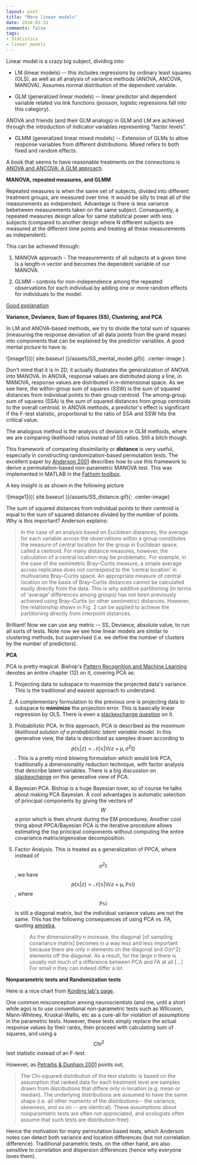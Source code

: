 ```yaml
---
layout: post
title: "More linear models"
date: 2018-01-31
comments: false
tags:
- Statistics
- linear_models
---
```


Linear model is a crazy big subject, dividing into:

* LM (linear models) -- this includes regressions by ordinary least squares (OLS), as well as all analysis of variance methods (ANOVA, ANCOVA, MANOVA). Assumes normal distribution of the dependent variable.

* GLM (generalized linear models) -- linear predictor and dependent variable related via link functions (poisson, logistic regressions fall into this category).

ANOVA and friends (and their GLM analogs) in GLM and LM are achieved through the introduction of indicator variables representing "factor levels".

* GLMM (generalized linear mixed models) -- Extension of GLMs to allow response variables from different distributions. Mixed refers to both fixed and random effects.

A book that seems to have reasonable treatments on the connections is [ANOVA and ANCOVA: A GLM approach](https://www.amazon.com/ANOVA-ANCOVA-Approach-Andrew-Rutherford/dp/0470385553).

**MANOVA, repeated measures, and GLMM**

Repeated measures is when the same set of subjects, divided into different treatment groups, are measured over time. It would be silly to treat all of the measurements as independent. Advantage is there is less variance bebetween measurements taken on the same subject. Consequently, a repeated measures design allow for same statistical power with less subjects (compared to another design where N different subjects are measured at the different time points and treating all these measurements as independent).

This can be achieved through:

1. MANOVA approach - The measurements of all subjects at a given time is a length-n vector and becomes the dependent variable of our MANOVA.

2. GLMM - controls for non-independence among the repeated observations for each individual by adding one or more random effects for individuals to the model.

[Good explanation](https://www.theanalysisfactor.com/repeated-measures-approaches/)

**Variance, Deviance, Sum of Squares (SS), Clustering, and PCA**

In LM and ANOVA-based methods, we try to divide the total sum of squares (measuring the response deviation of all data points from the grand mean) into components that can be explained by the predictor variables. A good mental picture to have is:

![image1]({{ site.baseurl }}/assets/SS_mental_model.gif){: .center-image }.

Don't mind that it is in 2D, it actually illustrates the generalization of ANOVA into MANOVA. In ANOVA, response values are distributed along a line, in MANOVA, response values are distributed in n-dimensional space. As we see here, the within-group sum of squares (SSW) is the sum of squared distances from individual points to their group centroid. The among-group sum of squares (SSA) is the sum of squared distances from group centroids to the overall centroid. In ANOVA methods, a predictor's effect is significant if the F-test statistic, proportional to the ratio of SSA and SSW hits the critical value.

The analogous method is the analysis of deviance in GLM methods, where we are comparing likelihood ratios instead of SS ratios. Still a bitch though.

This framework of comparing dissimilarity or **distance** is very useful, especially in constructing randomization-based permutation tests. The excellent paper by [Anderson 2001](http://onlinelibrary.wiley.com/doi/10.1111/j.1442-9993.2001.01070.pp.x/full) describes how to use this framework to derive a permutation-based non-parametric MANOVA test. This was implemented in MATLAB in the [Fathom toolbox](http://www.marine.usf.edu/user/djones/matlab/matlab.html).

A key insight is as shown in the following picture

![image1]({{ site.baseurl }}/assets/SS_distance.gif){: .center-image}

The sum of squared distances from individual points to their centroid is equal to the sum of squared distances divided by the number of points. Why is this important? Anderson explains:

> In the case of an analysis based on Euclidean distances, the average for each variable across the observations within a group constitutes the measure of central location for the group in Euclidean space, called a centroid. For many distance measures, however, the calculation of a central location may be problematic. For example, in the case of the semimetric Bray–Curtis measure, a simple average across replicates does not correspond to the ‘central location’ in multivariate Bray–Curtis space. An appropriate measure of central location on the basis of Bray–Curtis distances cannot be calculated easily directly from the data. This is why additive partitioning (in terms of ‘average’ differences among groups) has not been previously achieved using Bray–Curtis (or other semimetric) distances. However, the relationship shown in Fig. 2 can be applied to achieve the partitioning directly from interpoint distances.

Brilliant! Now we can use any metric -- SS, Deviance, absolute value, to run all sorts of tests. Note now we see how linear models are similar to clustering methods, but supervised (i.e. we define the number of clusters by the number of predictors).

**PCA**

PCA is pretty magical. Bishop's [Pattern Recognition and Machine Learning](https://www.amazon.com/Pattern-Recognition-Learning-Information-Statistics/dp/0387310738/ref=sr_1_3?ie=UTF8&qid=1517535978&sr=8-3&keywords=pattern+recognition+and+machine+learning) devotes an entire chapter (12) on it, covering PCA as:

1. Projecting data to subspace to maximize the projected data's variance. This is the traditional and easiest approach to understand.

2. A complementary formulation to the previous one is projecting data to subspace to **mimimize** the projection error. This is basically linear regression by OLS. There is even a [stackexchange question](https://stats.stackexchange.com/questions/192797/when-to-use-pca-vs-ols) on it.

3. Probabilistic PCA. In this approach, PCA is described as the *maximum likelihood solution of a probabilistic latent variable model*. In this generative view, the data is described as samples drawn according to $$p(\mathbb{x}|\mathbb{z})=\mathscr{N}(\mathbb{x}|\mathbb{W}\mathbb{z}+\mathbb{\mu}, \sigma^2\mathbb{I})$$. This is a pretty mind blowing formulation which would link PCA, traditionally a dimensionality reduction technique, with factor analysis that describe latent variables. There is a big discussion on [stackexchange](https://stats.stackexchange.com/a/123136/138234) on this generative view of PCA.

4. Bayesian PCA. Bishop is a huge Bayesian lover, so of course he talks about making PCA Bayesian. A cool advantages is automatic selection of principal components by giving the vectors of $$W$$ a prior which is then shrunk during the EM procedures. Another cool thing about PPCA/Bayesian PCA is the iterative procedure allows estimating the top principal components without computing the entire covariance matrix/eigenvalue decomposition.

5. Factor Analysis. This is treated as a generalization of PPCA, where instead of $$\sigma^2\mathbb{I}$$, we have $$p(\mathbb{x}|\mathbb{z})=\mathscr{N}(\mathbb{x}|\mathbb{W}\mathbb{z}+\mathbb{\mu}, \mathbb{Psi})$$, where $$\mathbb{Psi}$$ is still a diagonal matrix, but the individual variance values are not the same. This has the following consequences of using PCA vs. FA, quoting [amoeba](https://stats.stackexchange.com/a/123136/138234), 

    > As the dimensionality n increase, the diagonal [of sampling covariance matrix] becomes in a way less and less important because there are only n elements on the diagonal and O(n^2) elements off the diagonal. As a result, for the large n there is usually not much of a difference between PCA and FA at all [...] For small n they can indeed differ a lot.

**Nonparametric tests and Randomization tests**

Here is a nice chart from [Kording lab's page](http://kordinglab.com/2016/01/02/summary-stat.html). 

One common misconception among neuroscientists (and me, until a short while ago) is to use conventional non-parametric tests such as WIlcoxon, Mann-Whitney, Kruskal-Wallis, etc as a cure-all for violation of assumptions in the parametric tests. However, these tests simply replace the actual response values by their ranks, then proceed with calculating sum of squares, and using a $$Chi^2$$ test statistic instead of an F-test.

However, as [Petraitis & Dunham 2001](https://www.researchgate.net/profile/Steven_Beaupre2/publication/271135384_Non-parametric_and_randomization_approaches_to_analysis_of_covariance_ecological_applications/links/565f643008ae4988a7bed9a3/Non-parametric-and-randomization-approaches-to-analysis-of-covariance-ecological-applications.pdf) points out, 

> The Chi-squared distribution of the test statistic is based on the assumption that ranked data for each treatment level are samples drawn from distributions that differe only in location (e.g. mean or median). The underlying distributions are assumed to have the same shape (i.e. all other moments of the distributions-- the variance, skewness, and so on -- are identical). These assumptions about nonparamteric tests are often not appreciated, and ecologists often assume that such tests are distribution-free).

Hence the motivation for many permutation based tests, which Anderson notes can detect both variance and location differences (but not correlation difference). Traditional parametric tests, on the other hand, are also sensitive to correlation and dispersion differences (hence why everyone loves them).
